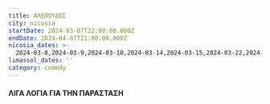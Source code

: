 ```yaml
---
title: ΑΛΕΠΟΥΔΕΣ
city: nicosia
startDate: 2024-03-07T22:00:00.000Z
endDate: 2024-04-07T21:00:00.000Z
nicosia_dates: >-
  2024-03-8,2024-03-9,2024-03-10,2024-03-14,2024-03-15,2024-03-22,2024-03-23,2024-03-24,2024-03-29,2024-03-30,2024-03-31,2024-04-5,2024-04-6,2024-04-7,2024-04-8
limassol_dates: ''
category: comedy
---
```


#### ΛΙΓΑ ΛΟΓΙΑ ΓΙΑ ΤΗΝ ΠΑΡΑΣΤΑΣΗ
